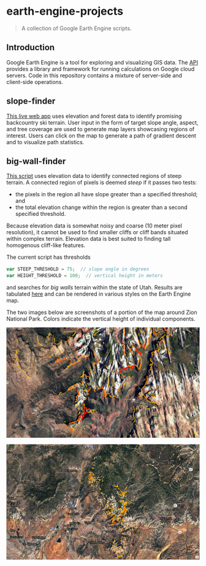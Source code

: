# earth-engine-projects

> A collection of Google Earth Engine scripts.

## Introduction

Google Earth Engine is a tool for exploring and visualizing GIS data. The [API](https://developers.google.com/earth-engine/getstarted) provides a library and framework for running calculations on Google cloud servers. Code in this repository contains a mixture of server-side and client-side operations.

## slope-finder

[This live web app](https://zebengberg.users.earthengine.app/view/slope-finder) uses elevation and forest data to identify promising backcountry ski terrain. User input in the form of target slope angle, aspect, and tree coverage are used to generate map layers showcasing regions of interest. Users can click on the map to generate a path of gradient descent and to visualize path statistics.

## big-wall-finder

[This script](/big-wall-finder/big-wall-finder.js) uses elevation data to identify connected regions of steep terrain. A connected region of pixels is deemed *steep* if it passes two tests:
- the pixels in the region all have slope greater than a specified threshold; and
- the total elevation change within the region is greater than a second specified threshold.

Because elevation data is somewhat noisy and coarse (10 meter pixel resolution), it cannot be used to find smaller cliffs or cliff bands situated within complex terrain. Elevation data is best suited to finding tall homogenous cliff-like features.

The current script has thresholds
```javascript
var STEEP_THRESHOLD = 75;  // slope angle in degrees
var HEIGHT_THRESHOLD = 100;  // vertical height in meters
```
and searches for *big walls* terrain within the state of Utah. Results are tabulated [here](/big-wall-finder/assets/utah.csv) and can be rendered in various styles on the Earth Engine map.

The two images below are screenshots of a portion of the map around Zion National Park. Colors indicate the vertical height of individual components.


![Zion cliff bands in detail](/big-wall-finder/assets/zion1.png)

![The greater Zion region](/big-wall-finder/assets/zion2.png)